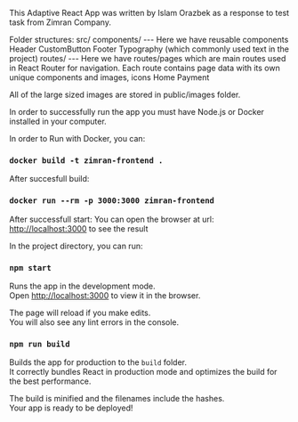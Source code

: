This Adaptive React App was written by Islam Orazbek as a response to test task from Zimran Company.

Folder structures:
  src/
    components/ --- Here we have reusable components
      Header
      CustomButton
      Footer
      Typography (which commonly used text in the project)
    routes/ --- Here we have routes/pages which are main routes used in React Router for navigation.
                Each route contains page data with its own unique components and images, icons
      Home
      Payment
      
All of the large sized images are stored in public/images folder.

In order to successfully run the app you must have Node.js or Docker installed in your computer.

In order to Run with Docker, you can:

### `docker build -t zimran-frontend .`

After succesfull build:

### `docker run --rm -p 3000:3000 zimran-frontend`

After successfull start:
  You can open the browser at url: [http://localhost:3000](http://localhost:3000) to see the result

In the project directory, you can run:

### `npm start`

Runs the app in the development mode.\
Open [http://localhost:3000](http://localhost:3000) to view it in the browser.

The page will reload if you make edits.\
You will also see any lint errors in the console.

### `npm run build`

Builds the app for production to the `build` folder.\
It correctly bundles React in production mode and optimizes the build for the best performance.

The build is minified and the filenames include the hashes.\
Your app is ready to be deployed!
